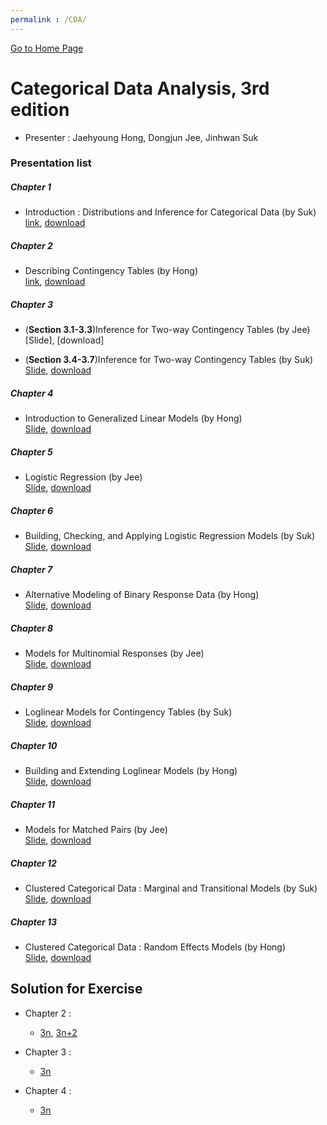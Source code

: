 ```yaml
---
permalink : /CDA/
---
```

[Go to Home Page](https://chunhyonho.github.io/) 

# Categorical Data Analysis, 3rd edition
  - Presenter : Jaehyoung Hong, Dongjun Jee, Jinhwan Suk

### Presentation list  

##### Chapter 1
  - Introduction : Distributions and Inference for Categorical Data (by Suk)  
  [link](https://github.com/chunhyonho/Group-study/blob/master/Categorical%20Data%20Analysis/pdf/Ch1.pdf), 
  [download](https://github.com/chunhyonho/Group-study/raw/master/Categorical%20Data%20Analysis/pdf/Ch1.pdf)   


##### Chapter 2    
  - Describing Contingency Tables (by Hong)  
  [link](https://github.com/chunhyonho/Group-study/blob/master/Categorical%20Data%20Analysis/pdf/Ch2.pdf), 
  [download](https://github.com/chunhyonho/Group-study/raw/master/Categorical%20Data%20Analysis/pdf/Ch2.pdf)   

##### Chapter 3
  - (**Section 3.1-3.3**)Inference for Two-way Contingency Tables (by Jee)  
    [Slide], 
    [download]
    
  - (**Section 3.4-3.7**)Inference for Two-way Contingency Tables (by Suk)  
   [Slide](https://github.com/chunhyonho/Group-study/blob/master/Categorical%20Data%20Analysis/pdf/Ch3_1.pdf), 
   [download](https://github.com/chunhyonho/Group-study/raw/master/Categorical%20Data%20Analysis/pdf/Ch3_1.pdf)
    
##### Chapter 4
  - Introduction to Generalized Linear Models (by Hong)    
  [Slide](https://github.com/chunhyonho/Group-study/blob/master/Categorical%20Data%20Analysis/pdf/Ch4.pdf), 
  [download](https://github.com/chunhyonho/Group-study/raw/master/Categorical%20Data%20Analysis/pdf/Ch4.pdf)
     

##### Chapter 5
  - Logistic Regression (by Jee)    
  [Slide](https://github.com/chunhyonho/Group-study/blob/master/Categorical%20Data%20Analysis/pdf/Ch5.pdf), 
  [download](https://github.com/chunhyonho/Group-study/raw/master/Categorical%20Data%20Analysis/pdf/Ch5.pdf)


##### Chapter 6
  - Building, Checking, and Applying Logistic Regression Models (by Suk)  
  [Slide](https://github.com/chunhyonho/Group-study/blob/master/Categorical%20Data%20Analysis/080620/ch6.pdf), 
  [download](https://github.com/chunhyonho/Group-study/raw/master/Categorical%20Data%20Analysis/080620/ch6.pdf)


##### Chapter 7
  - Alternative Modeling of Binary Response Data (by Hong)  
  [Slide](https://github.com/chunhyonho/Group-study/blob/master/Categorical%20Data%20Analysis/pdf/Ch7.pdf), 
  [download](https://github.com/chunhyonho/Group-study/raw/master/Categorical%20Data%20Analysis/pdf/Ch7.pdf)

##### Chapter 8
  - Models for Multinomial Responses (by Jee)  
  [Slide](https://github.com/chunhyonho/Group-study/blob/master/Categorical%20Data%20Analysis/pdf/Ch8.pdf), 
  [download](https://github.com/chunhyonho/Group-study/raw/master/Categorical%20Data%20Analysis/pdf/Ch8.pdf)

##### Chapter 9
  - Loglinear Models for Contingency Tables (by Suk)  
  [Slide](https://github.com/chunhyonho/Group-study/blob/master/Categorical%20Data%20Analysis/pdf/Ch9.pdf), 
  [download](https://github.com/chunhyonho/Group-study/raw/master/Categorical%20Data%20Analysis/pdf/Ch9.pdf)
        
##### Chapter 10
  - Building and Extending Loglinear Models (by Hong)  
  [Slide](https://github.com/chunhyonho/Group-study/blob/master/Categorical%20Data%20Analysis/pdf/Ch10.pdf), 
  [download](https://github.com/chunhyonho/Group-study/raw/master/Categorical%20Data%20Analysis/pdf/Ch10.pdf)


##### Chapter 11
  - Models for Matched Pairs (by Jee)  
  [Slide](https://github.com/chunhyonho/Group-study/blob/master/Categorical%20Data%20Analysis/pdf/Ch11.pdf), 
  [download](https://github.com/chunhyonho/Group-study/raw/master/Categorical%20Data%20Analysis/pdf/Ch11.pdf)


##### Chapter 12
  - Clustered Categorical Data : Marginal and Transitional Models (by Suk)  
  [Slide](https://github.com/chunhyonho/Group-study/blob/master/Categorical%20Data%20Analysis/pdf/Ch12.pdf), 
  [download](https://github.com/chunhyonho/Group-study/raw/master/Categorical%20Data%20Analysis/pdf/Ch12.pdf)
 
##### Chapter 13   
  - Clustered Categorical Data : Random Effects Models (by Hong)  
  [Slide](https://github.com/chunhyonho/Group-study/blob/master/Categorical%20Data%20Analysis/pdf/Ch13.pdf), 
  [download](https://github.com/chunhyonho/Group-study/raw/master/Categorical%20Data%20Analysis/pdf/Ch13.pdf)
    
## Solution for Exercise
  - Chapter 2 :
    - [3n](https://github.com/chunhyonho/GROUP_STUDY/raw/master/Categorical%20Data%20Analysis/061020/chap1mod3.pdf), [3n+2](https://github.com/chunhyonho/GROUP_STUDY/commit/d3bbec598e29b9206e3f4d18a6e29368f672554c)
    
  - Chapter 3 :
    - [3n](https://github.com/chunhyonho/GROUP_STUDY/raw/master/Categorical%20Data%20Analysis/070820/Ch3%200mod3.pdf)
    
  - Chapter 4 :
    - [3n](https://github.com/chunhyonho/GROUP_STUDY/raw/master/Categorical%20Data%20Analysis/070820/ch4.pdf)